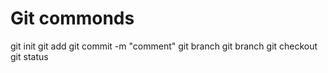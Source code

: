 # Git commonds
git init
git add <file name>
git commit -m "comment"
git branch
git branch <branch name>
git checkout <branch name>
git status